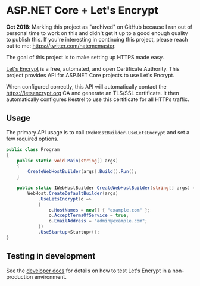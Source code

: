 ASP.NET Core + Let's Encrypt
============================

**Oct 2018**: Marking this project as "archived" on GitHub because I ran out of personal time to work on this and didn't get it up to a good enough quality to publish this. If you're interesting in continuing this project, please reach out to me: https://twitter.com/natemcmaster.

The goal of this project is to make setting up HTTPS made easy.

[Let's Encrypt](https://letsencrypt.org/) is a free, automated, and open Certificate Authority.
This project provides API for ASP.NET Core projects to use Let's Encrypt.

When configured correctly, this API will automatically contact the <https://letsencrypt.org> CA and generate an TLS/SSL certificate. It then automatically configures Kestrel to use this certificate for all HTTPs traffic.

## Usage

The primary API usage is to call `IWebHostBuilder.UseLetsEncrypt` and set a few required options.

```csharp
public class Program
{
    public static void Main(string[] args)
    {
        CreateWebHostBuilder(args).Build().Run();
    }

    public static IWebHostBuilder CreateWebHostBuilder(string[] args) =>
        WebHost.CreateDefaultBuilder(args)
            .UseLetsEncrypt(o =>
            {
                o.HostNames = new[] { "example.com" };
                o.AcceptTermsOfService = true;
                o.EmailAddress = "admin@example.com";
            })
            .UseStartup<Startup>();
}
```

## Testing in development

See the [developer docs](./CONTRIBUTING.md) for details on how to test Let's Encrypt in a non-production environment.
